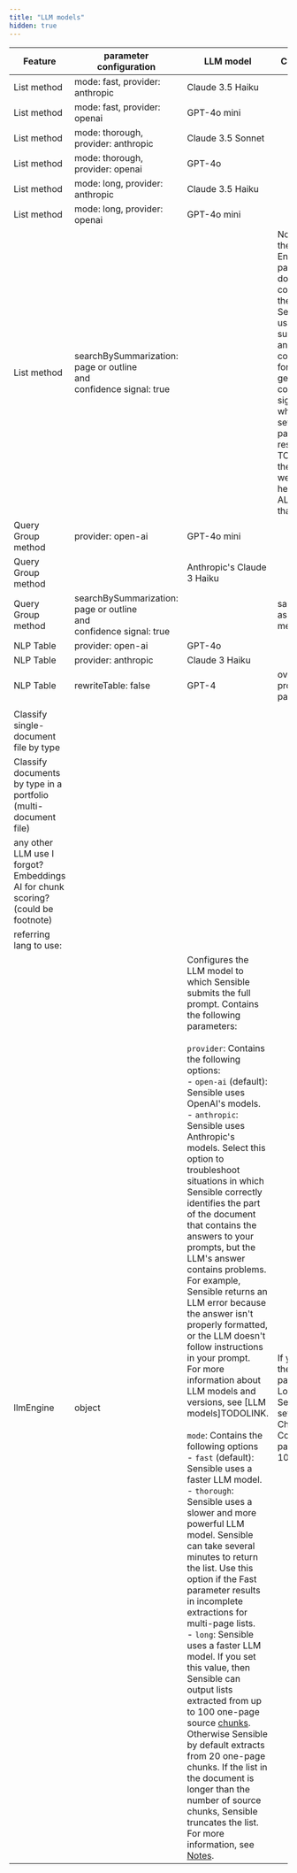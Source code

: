 ```yaml
---
title: "LLM models"
hidden: true
---
```


| Feature                                                      | parameter configuration                                      | LLM model                                                    | Comments                                                     |
| ------------------------------------------------------------ | ------------------------------------------------------------ | ------------------------------------------------------------ | ------------------------------------------------------------ |
| List method                                                  | mode: fast, provider: anthropic                              | Claude 3.5 Haiku                                             |                                                              |
| List method                                                  | mode: fast, provider: openai                                 | GPT-4o mini                                                  |                                                              |
| List method                                                  | mode: thorough, provider: anthropic                          | Claude 3.5 Sonnet                                            |                                                              |
| List method                                                  | mode: thorough, provider: openai                             | GPT-4o                                                       |                                                              |
| List method                                                  | mode: long, provider: anthropic                              | Claude 3.5 Haiku                                             |                                                              |
| List method                                                  | mode: long, provider: openai                                 | GPT-4o mini                                                  |                                                              |
| List method                                                  | searchBySummarization: page or outline<br/>and<br/>confidence signal: true |                                                              | Note that the LLM Engine parameter doesn't configure the LLMs Sensible uses for summarizing and locating context or for generating confidence signals when you set these parameters, respectively. TODO: list the models we use here...?? ALSO note that |
| Query Group method                                           | provider: open-ai                                            | GPT-4o mini                                                  |                                                              |
| Query Group method                                           |                                                              | Anthropic's Claude 3 Haiku                                   |                                                              |
| Query Group method                                           | searchBySummarization: page or outline<br/>and<br/>confidence signal: true |                                                              | same notes as for List method                                |
| NLP Table                                                    | provider: open-ai                                            | GPT-4o                                                       |                                                              |
| NLP Table                                                    | provider: anthropic                                          | Claude 3 Haiku                                               |                                                              |
| NLP Table                                                    | rewriteTable: false                                          | GPT-4                                                        | overrides provider parameter                                 |
|                                                              |                                                              |                                                              |                                                              |
| Classify single-document file by type                        |                                                              |                                                              |                                                              |
| Classify documents by type in a portfolio (multi-document file) |                                                              |                                                              |                                                              |
| any other LLM use I forgot? Embeddings AI for chunk scoring? (could be footnote) |                                                              |                                                              |                                                              |
| referring lang to use:                                       |                                                              |                                                              |                                                              |
| llmEngine                                                    | object                                                       | Configures the LLM model to which Sensible submits the full prompt. Contains the following parameters:<br/><br/>`provider`:  Contains the following options:<br/> - `open-ai` (default): Sensible uses OpenAI's models. <br/> - `anthropic`: Sensible uses Anthropic's models.  Select this option to troubleshoot situations in which Sensible correctly identifies the part of the document that contains the answers to your prompts, but the LLM's answer contains problems. For example, Sensible returns an LLM error because the answer isn't properly formatted, or the LLM doesn't follow instructions in your prompt.<br/>For more information about LLM models and versions, see [LLM models]TODOLINK. <br/><br/>`mode`:  Contains the following options<br/>- `fast` (default):  Sensible uses a faster LLM model. <br/>- `thorough`: Sensible uses a slower and more powerful LLM model. Sensible can take several minutes to return the list.  Use this option if the Fast parameter results in incomplete extractions for multi-page lists.<br/>- `long`: Sensible uses a faster LLM model. If you set this value, then Sensible can output lists extracted from up to 100 one-page source [chunks](doc:list#notes). Otherwise Sensible by default extracts from 20 one-page chunks. If the list in the document is longer than the number of source chunks, Sensible truncates the list.<br/>For more information, see [Notes](#notes). | If you set the Mode parameter to Long, then Sensible sets the Chunk Count parameter to 100. |



